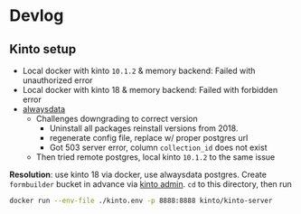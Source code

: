# Devlog

## Kinto setup
- Local docker with kinto `10.1.2` & memory backend: Failed with unauthorized error
- Local docker with kinto 18 & memory backend: Failed with forbidden error
- [alwaysdata](https://www.alwaysdata.com/en/marketplace/kinto/)
  - Challenges downgrading to correct version
    - Uninstall all packages reinstall versions from 2018.
    - regenerate config file, replace w/ proper postgres url
    - Got 503 server error, column `collection_id` does not exist
  - Then tried remote postgres, local kinto `10.1.2` to the same issue

**Resolution**: use kinto 18 via docker, use alwaysdata postgres. Create `formbuilder` bucket in advance via [kinto admin](https://kinto.github.io/kinto-admin/). `cd` to this directory, then run
```bash
docker run --env-file ./kinto.env -p 8888:8888 kinto/kinto-server
```

